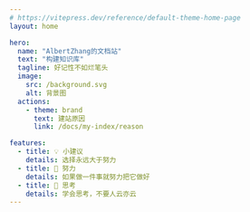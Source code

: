 ```yaml
---
# https://vitepress.dev/reference/default-theme-home-page
layout: home

hero:
  name: "AlbertZhang的文档站"
  text: "构建知识库"
  tagline: 好记性不如烂笔头
  image:  
    src: /background.svg
    alt: 背景图
  actions:
    - theme: brand
      text: 建站原因
      link: /docs/my-index/reason

features:
  - title: 💡 小建议
    details: 选择永远大于努力
  - title: 🧗 努力
    details: 如果做一件事就努力把它做好
  - title: 🤔 思考 
    details: 学会思考，不要人云亦云
---
```


